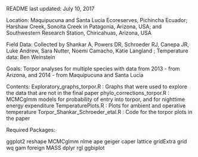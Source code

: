 README last updated: July 10, 2017

Location: Maquipucuna and Santa Lucia Ecoreserves, Pichincha Ecuador; Harshaw Creek, Sonoita Creek in Patagonia, Arizona, USA; and Southwestern Research Station, Chiricahuas, Arizona, USA

Field Data: Collected by Shankar A, Powers DR, Schroeder RJ, Canepa JR, Luke Andrew, Sara Nutter, Noemi Camacho, Katie Langland ; Temperature data: Ben Weinstein

Goals:
Torpor analyses for multiple species with data from 2013 - from Arizona, and 2014 - from Maquipucuna and Santa Lucia

Contents:
Exploratory_graphs_torpor.R : Graphs that were used to explore the data that are not in the final paper
phylo_corrections_torpor.R : MCMCglmm models for probability of entry into torpor, and for nighttime energy expenditure
TemperaturePlots.R : Plots for ambient and operative temperature
Torpor_Shankar_Schroeder_etal.R : Code for the torpor plots in the paper

Required Packages:

ggplot2
reshape
MCMCglmm
nlme
ape
geiger
caper
lattice
gridExtra
grid
wq
gam
foreign
MASS
dplyr
rgl
ggbiplot